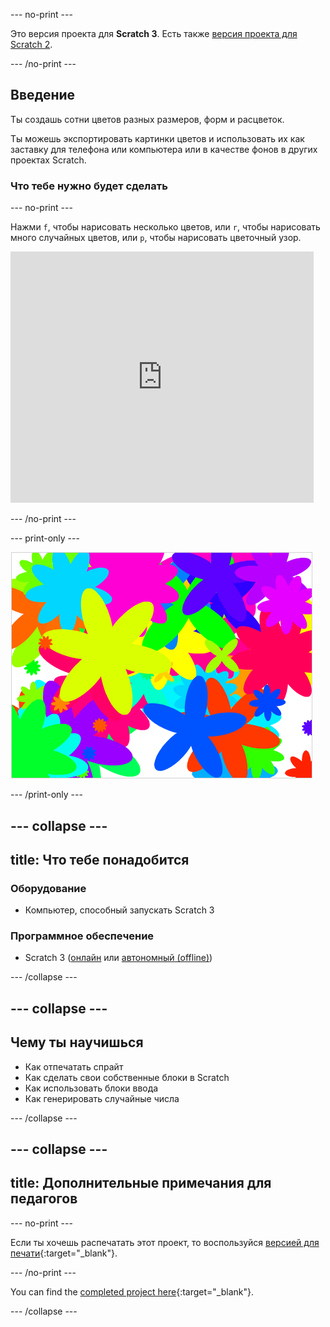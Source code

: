\--- no-print \---

Это версия проекта для **Scratch 3**. Есть также [версия проекта для Scratch 2](https://projects.raspberrypi.org/en/projects/flower-generator-scratch2).

\--- /no-print \---

## Введение

Ты создашь сотни цветов разных размеров, форм и расцветок.

Ты можешь экспортировать картинки цветов и использовать их как заставку для телефона или компьютера или в качестве фонов в других проектах Scratch.

### Что тебе нужно будет сделать

\--- no-print \---

Нажми `f`, чтобы нарисовать несколько цветов, или `r`, чтобы нарисовать много случайных цветов, или `р`, чтобы нарисовать цветочный узор.

<div class="scratch-preview">
  <iframe allowtransparency="true" width="485" height="402" src="https://scratch.mit.edu/projects/embed/253355932/?autostart=false" frameborder="0" scrolling="no"></iframe>
</div>

\--- /no-print \---

\--- print-only \---

![случайные цветы](images/flower-random.png)

\--- /print-only \---

## \--- collapse \---

## title: Что тебе понадобится

### Оборудование

+ Компьютер, способный запускать Scratch 3

### Программное обеспечение

+ Scratch 3 ([онлайн](https://rpf.io/scratch-on) или [автономный (offline)](https://rpf.io/scratch-off))

\--- /collapse \---

## \--- collapse \---

## Чему ты научишься

+ Как отпечатать спрайт 
+ Как сделать свои собственные блоки в Scratch
+ Как использовать блоки ввода 
+ Как генерировать случайные числа 

\--- /collapse \---

## \--- collapse \---

## title: Дополнительные примечания для педагогов

\--- no-print \---

Если ты хочешь распечатать этот проект, то воспользуйся [версией для печати](https://projects.raspberrypi.org/en/projects/flower-generator/print){:target="_blank"}.

\--- /no-print \---

You can find the [completed project here](https://rpf.io/p/en/flower-generator-get){:target="_blank"}.

\--- /collapse \---